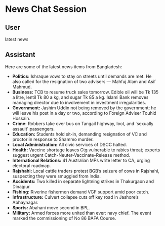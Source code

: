# News Chat Session

## User
latest news

## Assistant
Here are some of the latest news items from Bangladesh:

*   **Politics:** Ishraque vows to stay on streets until demands are met. He also called for the resignation of two advisers — Mahfuj Alam and Asif Mahmud.
*   **Business:** TCB to resume truck sales tomorrow. Edible oil will be Tk 135 a litre, lentil Tk 80 a kg, and sugar Tk 85 a kg. Islami Bank removes managing director due to involvement in investment irregularities.
*   **Government:** Jashim Uddin not being removed by the government; he will leave his post in a day or two, according to Foreign Adviser Touhid Hossain.
*   **Crime:** Robbers take over bus on Tangail highway, loot, and 'sexually assault' passengers.
*   **Education:** Students hold sit-in, demanding resignation of VC and proctor in response to Shammo murder.
*   **Local Administration:** All civic services of DSCC halted.
*   **Health:** Vaccine shortage leaves Ctg vulnerable to rabies threat; experts suggest urgent Catch-Neuter-Vaccinate-Release method.
*   **International Relations:** 41 Australian MPs write letter to CA, urging electoral roadmap.
*   **Rajshahi:** Local cattle traders protest BGB’s seizure of cows in Rajshahi, suspecting they were smuggled from India.
*   **Accidents:** Two killed in separate lightning strikes in Thakurgaon and Dinajpur.
*   **Fishing:** Riverine fishermen demand VGF support amid poor catch.
*   **Infrastructure:** Culvert collapse cuts off key road in Jashore’s Abhaynagar.
*   **Sports:** Abahani move second in BPL.
*   **Military:** Armed forces more united than ever: navy chief. The event marked the commissioning of No 86 BAFA Course.


